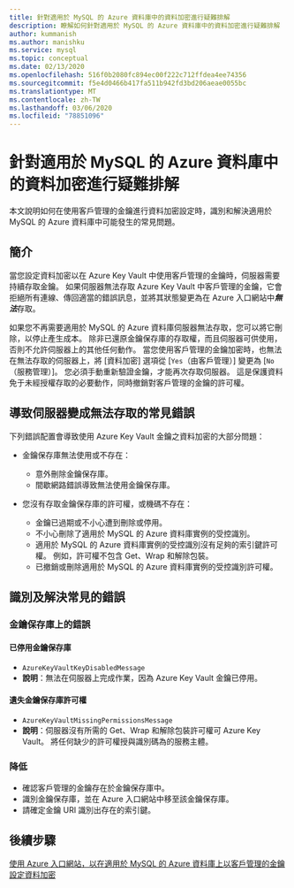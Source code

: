 ```yaml
---
title: 針對適用於 MySQL 的 Azure 資料庫中的資料加密進行疑難排解
description: 瞭解如何針對適用於 MySQL 的 Azure 資料庫中的資料加密進行疑難排解
author: kummanish
ms.author: manishku
ms.service: mysql
ms.topic: conceptual
ms.date: 02/13/2020
ms.openlocfilehash: 516f0b2080fc894ec00f222c712ffdea4ee74356
ms.sourcegitcommit: f5e4d0466b417fa511b942fd3bd206aeae0055bc
ms.translationtype: MT
ms.contentlocale: zh-TW
ms.lasthandoff: 03/06/2020
ms.locfileid: "78851096"
---
```

# <a name="troubleshoot-data-encryption-in-azure-database-for-mysql"></a>針對適用於 MySQL 的 Azure 資料庫中的資料加密進行疑難排解

本文說明如何在使用客戶管理的金鑰進行資料加密設定時，識別和解決適用於 MySQL 的 Azure 資料庫中可能發生的常見問題。

## <a name="introduction"></a>簡介

當您設定資料加密以在 Azure Key Vault 中使用客戶管理的金鑰時，伺服器需要持續存取金鑰。 如果伺服器無法存取 Azure Key Vault 中客戶管理的金鑰，它會拒絕所有連線、傳回適當的錯誤訊息，並將其狀態變更為在 Azure 入口網站中***無法***存取。

如果您不再需要適用於 MySQL 的 Azure 資料庫伺服器無法存取，您可以將它刪除，以停止產生成本。 除非已還原金鑰保存庫的存取權，而且伺服器可供使用，否則不允許伺服器上的其他任何動作。 當您使用客戶管理的金鑰加密時，也無法在無法存取的伺服器上，將 [資料加密] 選項從 [`Yes`（由客戶管理）] 變更為 [`No` （服務管理）]。 您必須手動重新驗證金鑰，才能再次存取伺服器。 這是保護資料免于未經授權存取的必要動作，同時撤銷對客戶管理的金鑰的許可權。

## <a name="common-errors-that-cause-the-server-to-become-inaccessible"></a>導致伺服器變成無法存取的常見錯誤

下列錯誤配置會導致使用 Azure Key Vault 金鑰之資料加密的大部分問題：

- 金鑰保存庫無法使用或不存在：
  - 意外刪除金鑰保存庫。
  - 間歇網路錯誤導致無法使用金鑰保存庫。

- 您沒有存取金鑰保存庫的許可權，或機碼不存在：
  - 金鑰已過期或不小心遭到刪除或停用。
  - 不小心刪除了適用於 MySQL 的 Azure 資料庫實例的受控識別。
  - 適用於 MySQL 的 Azure 資料庫實例的受控識別沒有足夠的索引鍵許可權。 例如，許可權不包含 Get、Wrap 和解除包裝。
  - 已撤銷或刪除適用於 MySQL 的 Azure 資料庫實例的受控識別許可權。

## <a name="identify-and-resolve-common-errors"></a>識別及解決常見的錯誤

### <a name="errors-on-the-key-vault"></a>金鑰保存庫上的錯誤

#### <a name="disabled-key-vault"></a>已停用金鑰保存庫

- `AzureKeyVaultKeyDisabledMessage`
- **說明**：無法在伺服器上完成作業，因為 Azure Key Vault 金鑰已停用。

#### <a name="missing-key-vault-permissions"></a>遺失金鑰保存庫許可權

- `AzureKeyVaultMissingPermissionsMessage`
- **說明**：伺服器沒有所需的 Get、Wrap 和解除包裝許可權可 Azure Key Vault。 將任何缺少的許可權授與識別碼為的服務主體。

### <a name="mitigation"></a>降低

- 確認客戶管理的金鑰存在於金鑰保存庫中。
- 識別金鑰保存庫，並在 Azure 入口網站中移至該金鑰保存庫。
- 請確定金鑰 URI 識別出存在的索引鍵。

## <a name="next-steps"></a>後續步驟

[使用 Azure 入口網站，以在適用於 MySQL 的 Azure 資料庫上以客戶管理的金鑰設定資料加密](howto-data-encryption-portal.md)
